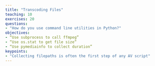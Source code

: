 ```yaml
---
title: "Transcoding Files"
teaching: 10
exercises: 20
questions:
- "How do you use command line utilities in Python?"
objectives:
- “Use subprocess to call ffmpeg”
- “Use os.stat to get file size”
- “Use pymediainfo to collect duration”
keypoints:
- "Collecting filepaths is often the first step of any AV script"
---
```

